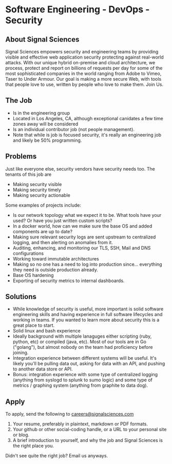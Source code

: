 # Software Engineering - DevOps - Security

## About Signal Sciences

Signal Sciences empowers security and engineering teams by providing visible and effective web application security protecting against real-world attacks.  With our unique hybrid on-premise and cloud architecture, we process, protect and report on billions of requests per day for some of the most sophisticated companies in the world ranging from Adobe to Vimeo, Taser to Under Armour. Our goal is making a more secure Web, with tools that people love to use, written by people who love to make them.  Join Us.


## The Job

* Is in the engineering group
* Located in Los Angeles, CA, although exceptional canidates a few time zones
  away will be considered
* Is an individual contributor job (not people management).
* Note that while is job is focused security, it's really an engineering job
  and likely be 50% programming.

## Problems

Just like everyone else, security vendors have security needs too.  The
tenants of this job are

* Making security visible
* Making security timely
* Making security actionable

Some examples of projects include:

* Is our network topology what we expect it to be.  What tools have your used?
Or have you just written custom scripts?
* In a docker world, how can we make sure the base OS and added components are
up to date?
* Making sure relevant security logs are sent upstream to centralized logging,
and then alerting on anomalies from it.
* Auditing, enhancing, and monitoring our TLS, SSH, Mail and DNS configurations
* Working toward immutable architectures
* Making so no one has a need to log into production since… everything they need
is outside production already.
* Base OS hardening
* Exporting of security metrics to internal dashboards.

## Solutions

* While knowledge of security is useful, more important is solid software
  engineering skills and having experience in full software lifecycles and
  working in teams.  If
  you wanted to learn more about security this is a great place to start.
* Solid linux and bash experience
* Ideally background with multiple lanaguges either scripting (ruby, python,
  etc) or compiled (java, etc).  Most of our tools are in Go ("golang"), but
  almost nobody on the team had proficiency before joining.
* Integration experience between different systems will be useful.  It's likely you'll be pulling data
  out, asking for data with an API, and pushing to another data store or API.
* Bonus: integration experience with some type of centralized logging (anything from
  syslogd to splunk to sumo logic) and some type of metrics / graphing system
  (anything from graphite to data dog).

## Apply

To apply, send the following to careers@signalsciences.com

1. Your resume, preferably in plaintext, markdown or PDF formats.
2. Your github or other social-coding handle, or a URL to your personal site
   or blog.
3. A brief introduction to yourself, and why the job and Signal Sciences
   is the right place you.

Didn't see quite the right job?  Email us anyways.


